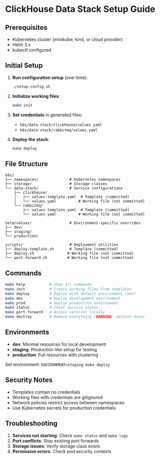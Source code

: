 # ClickHouse Data Stack Setup Guide

## Prerequisites

- Kubernetes cluster (minikube, kind, or cloud provider)
- Helm 3.x
- kubectl configured

## Initial Setup

1. **Run configuration setup** (one-time):
   ```bash
   ./setup-config.sh
   ```

2. **Initialize working files**:
   ```bash
   make init
   ```

3. **Set credentials** in generated files:
   - `k8s/data-stack/clickhouse/values.yaml`
   - `k8s/data-stack/rabbitmq/values.yaml`

4. **Deploy the stack**:
   ```bash
   make deploy
   ```

## File Structure

```
k8s/
├── namespaces/              # Kubernetes namespaces
├── storage/                 # Storage classes
└── data-stack/              # Service configurations
    ├── clickhouse/
    │   ├── values-template.yaml  # Template (committed)
    │   └── values.yaml          # Working file (not committed)
    └── rabbitmq/
        ├── values-template.yaml  # Template (committed)
        └── values.yaml          # Working file (not committed)

helm/values/                 # Environment-specific overrides
├── dev/
├── staging/
└── production/

scripts/                     # Deployment utilities
├── deploy-template.sh       # Template (committed)
├── deploy.sh               # Working file (not committed)
└── port-forward.sh         # Working file (not committed)
```

## Commands

```bash
make help           # Show all commands
make init           # Create working files from templates
make deploy         # Deploy with default environment (dev)
make dev            # Deploy development environment
make prod           # Deploy production environment
make status         # Check service status
make port-forward   # Access services locally
make destroy        # Remove everything (WARNING: deletes data)
```

## Environments

- **dev**: Minimal resources for local development
- **staging**: Production-like setup for testing
- **production**: Full resources with clustering

Set environment: `ENVIRONMENT=staging make deploy`

## Security Notes

- Templates contain no credentials
- Working files with credentials are gitignored
- Network policies restrict access between namespaces
- Use Kubernetes secrets for production credentials

## Troubleshooting

1. **Services not starting**: Check `make status` and `make logs`
2. **Port conflicts**: Stop existing port forwards
3. **Storage issues**: Verify storage class exists
4. **Permission errors**: Check pod security contexts
